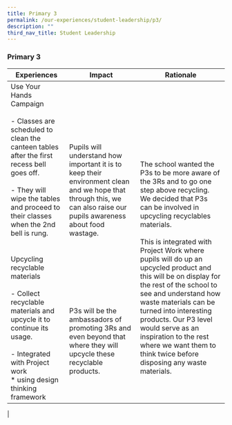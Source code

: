 ```yaml
---
title: Primary 3
permalink: /our-experiences/student-leadership/p3/
description: ""
third_nav_title: Student Leadership
---
```

### **Primary 3**

| Experiences | Impact | Rationale |
|---|---|---|
| Use Your Hands Campaign<br><br>- Classes are scheduled to clean the canteen tables after the first recess bell goes off.<br><br>- They will wipe the tables and proceed to their classes when the 2nd bell is rung.<br><br><br>Upcycling recyclable materials<br><br>- Collect recyclable materials and upcycle it to continue its usage.<br><br>- Integrated with Project work<br>* using design thinking framework | <br><br><br><br>Pupils will understand how important it is to keep their environment clean and we hope that through this, we can also raise our pupils awareness about food wastage.<br><br><br><br><br><br><br><br><br>P3s will be the ambassadors of promoting 3Rs and even beyond that where they will upcycle these recyclable products. | <br><br><br><br><br><br>The school wanted the P3s to be more aware of the 3Rs and to go one step above recycling. We decided that P3s can be involved in upcycling recyclables materials.<br><br>This is integrated with Project Work where pupils will do up an upcycled product and this will be on display for the rest of the school to see and understand how waste materials can be turned into interesting products. Our P3 level would serve as an inspiration to the rest where we want them to think twice before disposing any waste materials. |
|